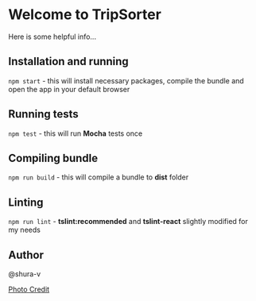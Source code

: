 # Welcome to TripSorter
Here is some helpful info...

## Installation and running
``npm start`` - this will install necessary packages, compile the bundle and open the app in your default browser

## Running tests
``npm test`` - this will run **Mocha** tests once

## Compiling bundle
``npm run build`` - this will compile a bundle to **dist** folder

## Linting
``npm run lint`` - **tslint:recommended** and **tslint-react** slightly modified for my needs

## Author
@shura-v

[Photo Credit](https://500px.com/photo/167448537/bus-trails-by-shura-vlasov)
